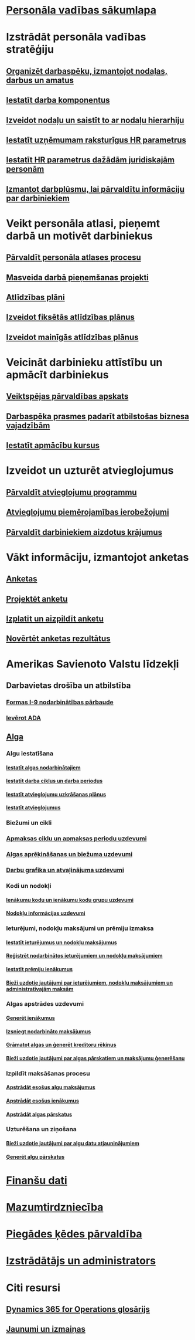 # [Personāla vadības sākumlapa](index.md)
# Izstrādāt personāla vadības stratēģiju
## [Organizēt darbaspēku, izmantojot nodaļas, darbus un amatus](departments-jobs-positions.md)
## [Iestatīt darba komponentus](create-job.md)
## [Izveidot nodaļu un saistīt to ar nodaļu hierarhiju](create-department-add-department-hierarchy.md)
## [Iestatīt uzņēmumam raksturīgus HR parametrus](set-up-company-specific-hr-parameters.md)
## [Iestatīt HR parametrus dažādām juridiskajām personām](set-up-hr-parameters-across-legal-entities.md)
## [Izmantot darbplūsmu, lai pārvaldītu informāciju par darbiniekiem](workflow-manage-employee-information.md)
# Veikt personāla atlasi, pieņemt darbā un motivēt darbiniekus
## [Pārvaldīt personāla atlases procesu](manage-recruiting-process.md)
## [Masveida darbā pieņemšanas projekti](mass-hire-projects.md)
## [Atlīdzības plāni](compensation-plans.md)
## [Izveidot fiksētās atlīdzības plānus](create-fixed-compensation-plans.md)
## [Izveidot mainīgās atlīdzības plānus](create-variable-compensation-plans.md)
# Veicināt darbinieku attīstību un apmācīt darbiniekus
## [Veiktspējas pārvaldības apskats](performance-management-overview.md)
## [Darbaspēka prasmes padarīt atbilstošas biznesa vajadzībām](skills.md)
## [Iestatīt apmācību kursus](courses.md)
# Izveidot un uzturēt atvieglojumus
## [Pārvaldīt atvieglojumu programmu](manage-benefit-program.md)
## [Atvieglojumu piemērojamības ierobežojumi](benefit-eligibility-policies.md)
## [Pārvaldīt darbiniekiem aizdotus krājumus](loan-items.md)
# Vākt informāciju, izmantojot anketas
## [Anketas](questionnaires.md)
## [Projektēt anketu](design-questionnaires.md)
## [Izplatīt un aizpildīt anketu](distribute-questionnaires.md)
## [Novērtēt anketas rezultātus](evaluate-questionnaire-results.md)
# Amerikas Savienoto Valstu līdzekļi
## Darbavietas drošība un atbilstība
### [Formas I-9 nodarbinātības pārbaude](localizations/noam-usa-form-i-9-verification.md)
### [Ievērot ADA](localizations/noam-usa-comply-ada.md)
## [Alga](localizations/noam-usa-payroll.md)
### Algu iestatīšana
#### [Iestatīt algas nodarbinātajiem](localizations/noam-usa-worker-position-payroll-tasks.md)
#### [Iestatīt darba ciklus un darba periodus](localizations/noam-usa-work-cycle-work-period-tasks.md)
#### [Iestatīt atvieglojumu uzkrāšanas plānus ](localizations/noam-usa-benefit-accrual-plan-tasks.md)
#### [Iestatīt atvieglojumus](localizations/noam-usa-benefit-set-up-tasks.md)
### Biežumi un cikli
### [Apmaksas ciklu un apmaksas periodu uzdevumi](localizations/noam-usa-pay-cycle-pay-period-tasks-sample.md)
### [Algas aprēķināšanas un biežuma uzdevumi](localizations/noam-usa-payroll-calculation-frequencies-tasks.md)
### [Darbu grafika un atvaļinājuma uzdevumi](localizations/noam-usa-work-schedule-leave-tasks.md)
### Kodi un nodokļi
#### [Ienākumu kodu un ienākumu kodu grupu uzdevumi](localizations/noam-usa-earning-code-group-tasks.md)
#### [Nodokļu informācijas uzdevumi](localizations/noam-usa-tax-information-tasks.md)
### Ieturējumi, nodokļu maksājumi un prēmiju izmaksa
#### [Iestatīt ieturējumus un nodokļu maksājumus](localizations/noam-usa-garnishment-tax-levy-set-up-tasks.md)
#### [Reģistrēt nodarbinātos ieturējumiem un nodokļu maksājumiem](localizations/noam-usa-garnishment-tax-levy-enrollment-tasks.md)
#### [Iestatīt prēmiju ienākumus ](localizations/noam-usa-premium-earning-setup-tasks.md)
#### [Bieži uzdotie jautājumi par ieturējumiem, nodokļu maksājumiem un administratīvajām maksām](localizations/noam-usa-garnishment-tax-levy-administrative-fees.md)
### Algas apstrādes uzdevumi
#### [Ģenerēt ienākumus](localizations/noam-usa-earnings-generation-process.md)
#### [Izsniegt nodarbināto maksājumus](localizations/noam-usa-issue-worker-payments.md)
#### [Grāmatot algas un ģenerēt kreditoru rēķinus](localizations/noam-usa-post-payroll-generate-vendor-invoices.md)
#### [Bieži uzdotie jautājumi par algas pārskatiem un maksājumu ģenerēšanu](localizations/noam-usa-pay-statements-payment-generation-process.md)
### Izpildīt maksāšanas procesu
#### [Apstrādāt esošus algu maksājumus](localizations/noam-usa-existing-payroll-payments.md)
#### [Apstrādāt esošus ienākumus](localizations/noam-usa-existing-earnings.md)
#### [Apstrādāt algas pārskatus](localizations/noam-usa-pay-statements.md)
### Uzturēšana un ziņošana
#### [Bieži uzdotie jautājumi par algu datu atjauninājumiem](localizations/noam-usa-payroll-data-updates.md)
#### [Ģenerēt algu pārskatus](localizations/noam-usa-generate-payroll-reports.md)

# [Finanšu dati](/dynamics365/unified-operations/financials/index)

# [Mazumtirdzniecība](/dynamics365/unified-operations/retail/index)

# [Piegādes ķēdes pārvaldība](/dynamics365/unified-operations/supply-chain/index)

# [Izstrādātājs un administrators](/dynamics365/unified-operations/dev-itpro/index)

# Citi resursi
## [Dynamics 365 for Operations glosārijs](/dynamics365/unified-operations/get-started/glossary?toc=/dynamics365/unified-operations/talent/toc.json)
## [Jaunumi un izmaiņas](/dynamics365/unified-operations/dev-itpro/get-started/whats-new-changed?toc=/dynamics365/unified-operations/talent/toc.json)


